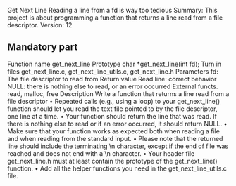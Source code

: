 Get Next Line
Reading a line from a fd is way too tedious
Summary:
This project is about programming a function that returns a line
read from a file descriptor.
Version: 12

## Mandatory part
Function name get_next_line
Prototype char *get_next_line(int fd);
Turn in files get_next_line.c, get_next_line_utils.c,
get_next_line.h
Parameters fd: The file descriptor to read from
Return value Read line: correct behavior
NULL: there is nothing else to read, or an error
occurred
External functs. read, malloc, free
Description Write a function that returns a line read from a
file descriptor
• Repeated calls (e.g., using a loop) to your get_next_line() function should let
you read the text file pointed to by the file descriptor, one line at a time.
• Your function should return the line that was read.
If there is nothing else to read or if an error occurred, it should return NULL.
• Make sure that your function works as expected both when reading a file and when
reading from the standard input.
• Please note that the returned line should include the terminating \n character,
except if the end of file was reached and does not end with a \n character.
• Your header file get_next_line.h must at least contain the prototype of the
get_next_line() function.
• Add all the helper functions you need in the get_next_line_utils.c file.
